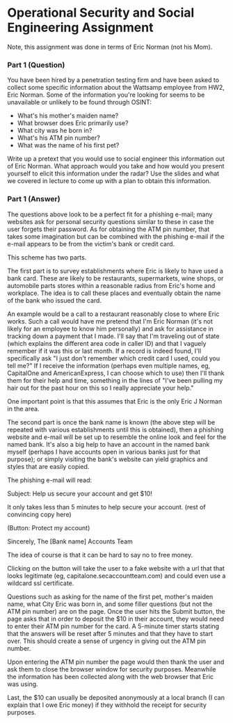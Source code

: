 # Operational Security and Social Engineering Assignment

Note, this assignment was done in terms of Eric Norman (not his Mom).

### Part 1 (Question)

You have been hired by a penetration testing firm and have been asked to collect some specific information about the Wattsamp employee from HW2, Eric Norman. Some of the information you're looking for seems to be unavailable or unlikely to be found through OSINT:

- What's his mother's maiden name?
- What browser does Eric primarily use?
- What city was he born in?
- What's his ATM pin number?
- What was the name of his first pet?

Write up a pretext that you would use to social engineer this information out of Eric Norman. What approach would you take and how would you present yourself to elicit this information under the radar? Use the slides and what we covered in lecture to come up with a plan to obtain this information.

### Part 1 (Answer)

The questions above look to be a perfect fit for a phishing e-mail; many websites ask for personal security questions similar to these in case the user forgets their password. As for obtaining the ATM pin number, that takes some imagination but can be combined with the phishing e-mail if the e-mail appears to be from the victim's bank or credit card.

This scheme has two parts.

The first part is to survey establishments where Eric is likely to have used a bank card. These are likely to be restaurants, supermarkets, wine shops, or automobile parts stores within a reasonable radius from Eric's home and workplace. The idea is to call these places and eventually obtain the name of the bank who issued the card.

An example would be a call to a restaurant reasonably close to where Eric works. Such a call would have me pretend that I'm Eric Norman (it's not likely for an employee to know him personally) and ask for assistance in tracking down a payment that I made. I'll say that I'm traveling out of state (which explains the different area code in caller ID) and that I vaguely remember if it was this or last month.  If a record is indeed found, I'll specifically ask "I just don't remember which credit card I used, could you tell me?"  If I receive the information (perhaps even multiple names, eg, CapitalOne and AmericanExpress, I can choose which to use) then I'll thank them for their help and time, something in the lines of "I've been pulling my hair out for the past hour on this so I really appreciate your help."

One important point is that this assumes that Eric is the only Eric J Norman in the area.

The second part is once the bank name is known (the above step will be repeated with various establishments until this is obtained), then a phishing website and e-mail will be set up to resemble the online look and feel for the named bank. It's also a big help to have an account in the named bank myself (perhaps I have accounts open in various banks just for that purpose); or simply visiting the bank's website can yield graphics and styles that are easily copied.

The phishing e-mail will read:

Subject: Help us secure your account and get $10!

It only takes less than 5 minutes to help secure your account.
(rest of convincing copy here)

(Button: Protect my account)

Sincerely,
The [Bank name] Accounts Team

The idea of course is that it can be hard to say no to free money.

Clicking on the button will take the user to a fake website with a url that that looks legitimate (eg, capitalone.secaccountteam.com) and could even use a wildcard ssl certificate.

Questions such as asking for the name of the first pet, mother's maiden name, what City Eric was born in, and some filler questions (but not the ATM pin number) are on the page.  Once the user hits the Submit button, the page asks that in order to deposit the $10 in their account, they would need to enter their ATM pin number for the card.  A 5-minute timer starts stating that the answers will be reset after 5 minutes and that they have to start over. This should create a sense of urgency in giving out the ATM pin number.

Upon entering the ATM pin number the page would then thank the user and ask them to close the browser window for security purposes.  Meanwhile the information has been collected along with the web browser that Eric was using.

Last, the $10 can usually be deposited anonymously at a local branch (I can explain that I owe Eric money) if they withhold the receipt for security purposes.
